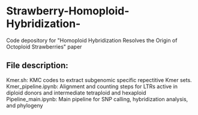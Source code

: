 # Strawberry-Homoploid-Hybridization-
Code depository for "Homoploid Hybridization Resolves the Origin of Octoploid Strawberries" paper
## File description:  
Kmer.sh: KMC codes to extract subgenomic specific repectitive Kmer sets.
Kmer_pipeline.ipynb: Alignment and counting steps for LTRs active in diploid donors and intermediate tetraploid and hexaploid
Pipeline_main.ipynb: Main pipeline for SNP calling, hybridization analysis, and phylogeny 
